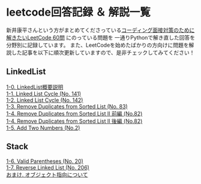 # leetcode回答記録 ＆ 解説一覧
新井康平さんという方がまとめてくださっている[コーディング面接対策のために解きたいLeetCode 60問](https://1kohei1.com/leetcode/) にのっている問題を
一通りPythonで解き直した回答を分野別に記録しています。
また、LeetCodeを始めたばかりの方向けに問題を解説した記事を以下に順次更新していますので、是非チェックしてみてください！

## LinkedList 
  [1-0. LinkedList概要説明](https://qiita.com/ito0813sarari/private/dc4276541d35fbdfa8a2) \
  [1-1. Linked List Cycle (No. 141)](https://qiita.com/ito0813sarari/private/da72570c1697f90fce5a) \
  [1-2. Linked List Cycle (No. 142)](https://qiita.com/ito0813sarari/private/9301a60b03907e45fd20) \
  [1-3. Remove Duplicates from Sorted List (No. 83)](https://qiita.com/ito0813sarari/private/2a4b0b674c28d54f8825)  
  [1-4. Remove Duplicates from Sorted List II 前編 (No.82)](https://qiita.com/ito0813sarari/private/8667e777ae0ca3318f73) \
  [1-4. Remove Duplicates from Sorted List II 後編 (No.82)](https://qiita.com/ito0813sarari/private/725ae485aa2deb7a487d) \
  [1-5. Add Two Numbers (No.2)](https://qiita.com/ito0813sarari/private/501fc6e409e222594a0a) 
## Stack 
  [1-6. Valid Parentheses (No. 20)](https://qiita.com/ito0813sarari/private/742e85b0ae19b7927900) \
  [1-7. Reverse Linked List (No. 206)](https://qiita.com/ito0813sarari/private/60ee35ea1308f470892f) \
  [おまけ. オブジェクト指向について](https://qiita.com/ito0813sarari/private/46e77ba3ca6726af3958)

  


